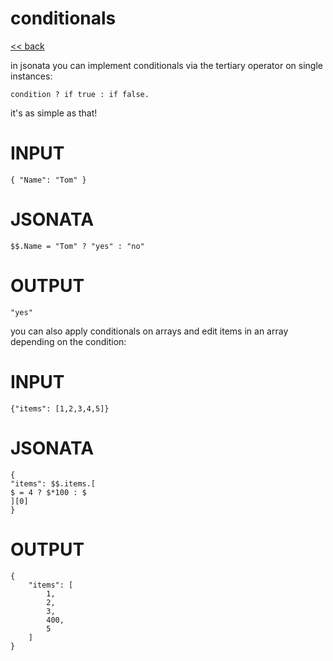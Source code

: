 # conditionals

[<< back](readme.md)

in jsonata you can implement conditionals via the tertiary operator on single instances:
```
condition ? if true : if false.
```

it's as simple as that!

# INPUT
```
{ "Name": "Tom" }
```

# JSONATA
```
$$.Name = "Tom" ? "yes" : "no"
```

# OUTPUT
```
"yes"
```

you can also apply conditionals on arrays and edit items in an array depending on the condition:

# INPUT
```
{"items": [1,2,3,4,5]}
```

# JSONATA
```
{
"items": $$.items.[
$ = 4 ? $*100 : $
][0]
}
```

# OUTPUT
```
{
    "items": [
        1,
        2,
        3,
        400,
        5
    ]
}
```